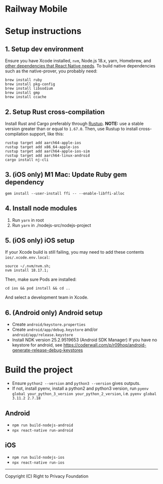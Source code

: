 # Railway Mobile

# Setup instructions

## 1. Setup dev environment

Ensure you have Xcode installed, `nvm`, Node.js 18.x, yarn, Homebrew, and [other dependencies that React Native needs](https://reactnative.dev/docs/environment-setup). To build native dependencies such as the native-prover, you probably need:

```
brew install ruby
brew install pkg-config
brew install libsodium
brew install gmp
brew install ccache
```

## 2. Setup Rust cross-compilation

Install Rust and Cargo preferably through [Rustup](https://rustup.rs). **NOTE:** use a stable version greater than or equal to `1.67.0`. Then, use Rustup to install cross-compilation support, like this:

```
rustup target add aarch64-apple-ios
rustup target add x86_64-apple-ios
rustup target add aarch64-apple-ios-sim
rustup target add aarch64-linux-android
cargo install nj-cli
```

## 3. (iOS only) M1 Mac: Update Ruby gem dependency

```
gem install --user-install ffi -- --enable-libffi-alloc
```

## 4. Install node modules

1. Run `yarn` in root
2. Run `yarn` in ./nodejs-src/nodejs-project

## 5. (iOS only) iOS setup

If your Xcode build is still failing, you may need to add these contents `ios/.xcode.env.local`:

```
source ~/.nvm/nvm.sh;
nvm install 18.17.1;
```

Then, make sure Pods are installed:

```
cd ios && pod install && cd ..
```

And select a development team in Xcode.

## 6. (Android only) Android setup

- Create `android/keystore.properties`
- Create `android/app/debug.keystore` and/or `android/app/release.keystore`
- Install NDK version 25.2.9519653 (Android SDK Manager)
  If you have no keystore for android, see https://coderwall.com/p/r09hoq/android-generate-release-debug-keystores

# Build the project

- Ensure `python2 --version` and `python3 --version` gives outputs.
- If not, install pyenv, install a python2 and python3 version, run `pyenv global your_python_3_version your_python_2_version`, i.e. `pyenv global 3.11.2 2.7.18`

## Android

- `npm run build-nodejs-android`
- `npx react-native run-android`

## iOS

- `npm run build-nodejs-ios`
- `npx react-native run-ios`

---

Copyright (C) Right to Privacy Foundation
